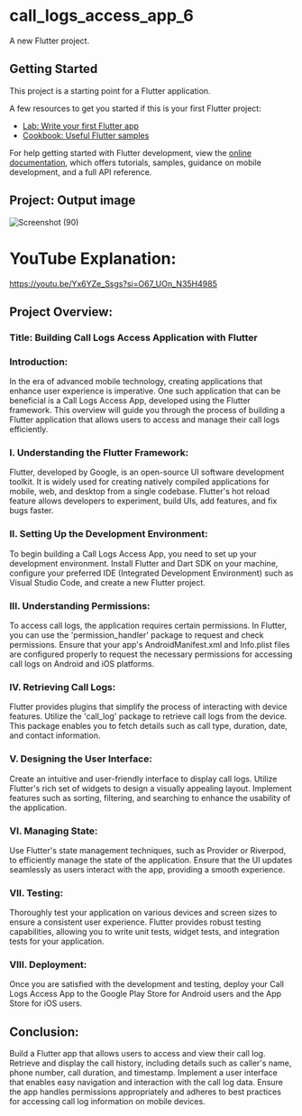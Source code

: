 # call_logs_access_app_6

A new Flutter project.

## Getting Started

This project is a starting point for a Flutter application.

A few resources to get you started if this is your first Flutter project:

- [Lab: Write your first Flutter app](https://docs.flutter.dev/get-started/codelab)
- [Cookbook: Useful Flutter samples](https://docs.flutter.dev/cookbook)

For help getting started with Flutter development, view the
[online documentation](https://docs.flutter.dev/), which offers tutorials,
samples, guidance on mobile development, and a full API reference.

## **Project: Output image**
![Screenshot (90)](https://github.com/abhishakejutur/call_logs_access_app_6/assets/91953148/0efb9cbf-e153-4821-8a85-53dea6d56c05)

# **YouTube Explanation**: 
https://youtu.be/Yx6YZe_Ssgs?si=O67_UOn_N35H4985

## **Project Overview:**

### **Title:** Building Call Logs Access Application with Flutter

### **Introduction:**

In the era of advanced mobile technology, creating applications that enhance user experience is imperative. One such application that can be beneficial is a Call Logs Access App, developed using the Flutter framework. This overview will guide you through the process of building a Flutter application that allows users to access and manage their call logs efficiently.

### **I. Understanding the Flutter Framework:**

Flutter, developed by Google, is an open-source UI software development toolkit. It is widely used for creating natively compiled applications for mobile, web, and desktop from a single codebase. Flutter's hot reload feature allows developers to experiment, build UIs, add features, and fix bugs faster.

### **II. Setting Up the Development Environment:**

To begin building a Call Logs Access App, you need to set up your development environment. Install Flutter and Dart SDK on your machine, configure your preferred IDE (Integrated Development Environment) such as Visual Studio Code, and create a new Flutter project.

### **III. Understanding Permissions:**

To access call logs, the application requires certain permissions. In Flutter, you can use the 'permission_handler' package to request and check permissions. Ensure that your app's AndroidManifest.xml and Info.plist files are configured properly to request the necessary permissions for accessing call logs on Android and iOS platforms.

### **IV. Retrieving Call Logs:**

Flutter provides plugins that simplify the process of interacting with device features. Utilize the 'call_log' package to retrieve call logs from the device. This package enables you to fetch details such as call type, duration, date, and contact information.

### **V. Designing the User Interface:**

Create an intuitive and user-friendly interface to display call logs. Utilize Flutter's rich set of widgets to design a visually appealing layout. Implement features such as sorting, filtering, and searching to enhance the usability of the application.

### **VI. Managing State:**

Use Flutter's state management techniques, such as Provider or Riverpod, to efficiently manage the state of the application. Ensure that the UI updates seamlessly as users interact with the app, providing a smooth experience.

### **VII. Testing:**

Thoroughly test your application on various devices and screen sizes to ensure a consistent user experience. Flutter provides robust testing capabilities, allowing you to write unit tests, widget tests, and integration tests for your application.

### **VIII. Deployment:**

Once you are satisfied with the development and testing, deploy your Call Logs Access App to the Google Play Store for Android users and the App Store for iOS users.

## **Conclusion:**

Build a Flutter app that allows users to access and view their call log. Retrieve and display the call history, including details such as caller's name, phone number, call duration, and timestamp. Implement a user interface that enables easy navigation and interaction with the call log data. Ensure the app handles permissions appropriately and adheres to best practices for accessing call log information on mobile devices.


